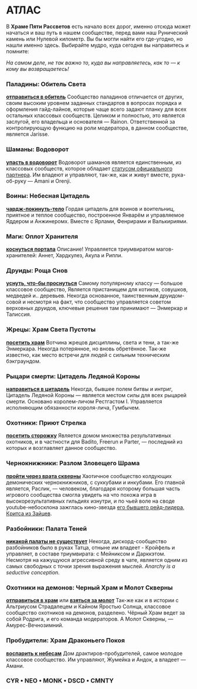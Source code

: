 # АТЛАС

В **Храме Пяти Рассветов**  есть начало всех дорог, именно отсюда может начаться и ваш путь в нашем сообществе, перед вами наш Рунический камень или Нулевой километр. Вы бы могли найти его где-угодно, но нашли именно здесь. Выбирайте мудро, куда сегодня вы направитесь и помните:

*На самом деле, не так важно то, куда вы направляетесь, как то — к кому вы возвращаетесь!*

### Паладины: Обитель Света

[**отправиться в обитель**](https://discord.gg/yAhvHbM)
Сообщество паладинов отличается от других, своим высоким уровнем заданных стандартов в вопросах порядка и оформления гайд-лайнов, которые чаще всего задают планку для всех остальных классовых сообществ.
Целиком и полностью, это является заслугой, его владельца и основателя — Rainon. Ответственной за контролирующую функцию на роли модератора, в данном сообществе, является Jarisse.

### Шаманы: Водоворот

[**упасть в водоворот**](https://discord.gg/8Bag6kT)
Водоворот шаманов является единственным, из классовых сообществ, которое обладает [статусом официального партнера](https://support.discord.com/hc/ru/articles/360047236171-Партнёрские-и-верифицированные-серверы). Им владеют и управляют, так-же, как и живут вместе, рука-об-руку — Amani и Orenji.

### Воины: Небесная Цитадель

[**чардж-покинуть-тело**](https://discord.gg/xmcWP5b)
 Гордая цитадель для воинов и воительниц, приятное и теплое сообщество, построенное Январём и управляемое Яддером и Анжинеромх. Вместе с Ярлами, Фенрирами и Валькириями.

### Маги: Оплот Хранителя

[**коснуться портала**](https://discord.gg/bSwXsKG)
Описание! Управляется триумвиратом магов-хранителей: Аннет, Хардкулез, Акула и Рипли.

### Друиды: Роща Снов

[**уснуть, что-бы проснуться**](https://discord.gg/5uPBe28)
Самому популярному классу — большое классовое сообщество,  Является пристанищем для котиков, совушков, медведей и.. деревьев. Некогда основанное, таинственным друидом-совой и несмотря на факт, что сообщество управляется советом верховных друидов, ключевые решения там принимают — Энмеркар и Талиссия.

### Жрецы: Храм Света Пустоты

[**посетить храм**](https://discord.gg/G8zUnFxEs4)
Вотчина жрецов дисциплины, света и тени, а так-же Энмеркара. Некогда потерянное, но вновь обретённое. Так-же известно, как место встречи для людей с сильным техническим бэкграундом.

### Рыцари смерти: Цитадель Ледяной Короны

[**направиться в цитадель**](https://discord.gg/QktwJdq)
Некогда, бывшее полем битвы и интриг, Цитадель Ледяной Короны — является местом силы для всех рыцарей смерти. Основано королем-личом Рестгастом I. Управляется исполняющим обязанности короля-лича, Гумбычем.

### Охотники: Приют Стрелка

[**посетить сторожку**](https://discord.gg/gjvNbyj)
Является домом множества результативных охотников, и в частности для Badito, Freerun и Parter, — последний из которых и возглавляет данное сообщество.

### Чернокнижники: Разлом Зловещего Шрама

[**пройти через врата скверны**](https://discord.gg/tnfqRE4GZ9)
Хаотичное сообщество колдующих демонических чернокнижников, с суккубами и инкубами.
Его главной является, Раслик, — человеком, благодаря которому большая часть игрового сообщества смогла увидеть на что похожа игра в высокорезультативных гильдиях изнутри, и по чьей воле на своде youtube-небосклона зажглась кино-звезда [его бывшего рейд-лидера, Критса из Зайцев](https://www.youtube.com/watch?v=RIXlrQ70T8U).

### Разбойники: Палата Теней

[**никакой палаты не существует**](https://discord.gg/GfcqXR5)
Некогда, дискорд-сообщество разбойников было в руках Татца, отныне им владеет - Кройфель и управляет, в составе триумвирата: с Мейниксом и Дарккэтом. Несмотря на кажущуюся агрессивной среду в чате, является одним из самых свободных с точки зрения выражения мыслей. *Anarchy is a seductive conception.*

### Охотники на демонов: Черный Храм и Молот Скверны

[**отправиться в храм**](https://discord.gg/434y7Nh) или [**взяться за молот**](https://discord.gg/hQbyRwZugV)
Так-же как и в истории с Альтриусом Страдалецем и Кайном Яростью Солнца, классовое сообщество охотников на демонов, разделено.
Чёрный Храм ведет за собой Родрига, и его команда модераторов. А Молот Скверны, — Амурес-Вечнозимний.

### Пробудители: Храм Драконьего Покоя

[**воспарить к небесам**](https://discord.gg/5yMyjh9SG7)
Дом драктиров-пробудителей, самое молодое классовое сообщество. Им управляют, Жумейка и Андок, а владеет — Амани.

### CYR • NEO • MONK • DSCD • CMNTY